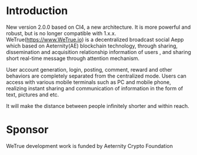 # Introduction

New version 2.0.0 based on CI4, a new architecture. It is more powerful and robust, but is no longer compatible with 1.x.x.
WeTrue(https://www.WeTrue.io) is a decentralized broadcast social Aepp which based on Aeternity(AE) blockchain technology, through sharing,  dissemination and acquisition relationship information of users , and sharing short real-time message through attention mechanism.

User account generation, login, posting, comment,  reward and other behaviors are completely separated from the centralized mode. Users can access with various mobile terminals such as PC and mobile phone,  realizing instant sharing and communication of information in the form of text, pictures and etc.

It will make the distance between people infinitely shorter and within reach.

# Sponsor

WeTrue development work is funded by Aeternity Crypto Foundation